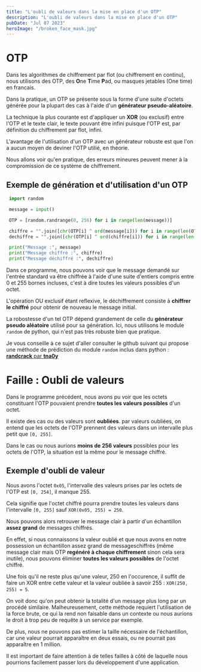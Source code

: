 ```yaml
---
title: "L'oubli de valeurs dans la mise en place d'un OTP"
description: "L'oubli de valeurs dans la mise en place d'un OTP"
pubDate: "Jul 07 2023"
heroImage: "/broken_face_mask.jpg"
---
```


# OTP

Dans les algorithmes de chiffrement par flot (ou chiffrement en
continu), nous utilisons des OTP, des **O**ne **T**ime
**P**ad, ou masques jetables (One time) en francais.

Dans la pratique, un OTP se présente sous la forme d'une suite
d'octets générée pour la plupart des cas à l'aide d'un
**générateur pseudo-aléatoire**.

La technique la plus courante est d'appliquer un **XOR** (ou
exclusif) entre l'OTP et le texte clair, le texte pouvant être
infini puisque l'OTP est, par définition du chiffrement par
flot, infini.

L'avantage de l'utilisation d'un OTP avec un générateur robuste
est que l'on a aucun moyen de deviner l'OTP utilié, en théorie.

Nous allons voir qu'en pratique, des erreurs mineures peuvent
mener à la compromission de ce système de chiffrement.

## Exemple de génération et d'utilisation d'un OTP

```python
 import random

 message = input()

 OTP = [random.randrange(0, 256) for i in range(len(message))]

 chiffre = "".join([chr(OTP[i] ^ ord(message[i])) for i in range(len(OTP))])
 dechiffre = "".join([chr(OTP[i] ^ ord(chiffre[i])) for i in range(len(OTP))])

 print("Message :", message)
 print("Message chiffré :", chiffre)
 print("Message déchiffré :", dechiffre)
```

Dans ce programme, nous pouvons voir que le message demandé sur
l'entrée standard va être chiffrée à l'aide d'une suite d'entiers
compris entre 0 et 255 bornes incluses, c'est à dire toutes les
valeurs possibles d'un octet.

L'opération OU exclusif étant reflexive, le déchiffrement consiste
à **chiffrer le chiffré** pour obtenir de nouveau le message
initial.

La robostesse d'un tel OTP dépend grandement de celle du
**générateur pseudo aléatoire** utilisé pour sa génération. Ici,
nous utilisons le module `random` de python, qui n'est pas très
robuste bien que pratique.

Je vous conseille à ce sujet d'aller consulter le github suivant
qui propose une méthode de prédiction du module `random` inclus
dans python : [**randcrack** par **tna0y**](https://github.com/tna0y/Python-random-module-cracker)

# Faille : Oubli de valeurs

Dans le programme précédent, nous avons pu voir que les octets
constituant l'OTP pouvaient prendre **toutes les valeurs
possibles** d'un octet.

Il existe des cas ou des valeurs sont **oubliées**. par valeurs
oubliées, on entend que les octets de l'OTP prennent des valeurs
dans un intervalle plus petit que `[0, 255]`.

Dans le cas ou nous aurions **moins de 256 valeurs** possibles
pour les octets de l'OTP, la situation est la même pour le
message chiffré.

## Exemple d'oubli de valeur

Nous avons l'octet `0x05`, l'intervalle des valeurs prises par
les octets de l'OTP est `[0, 254]`, il manque 255.

Cela signifie que l'octet chiffré pourra prendre toutes les
valeurs dans l'intervalle `[0, 255]` sauf `XOR(0x05, 255) = 250`.

Nous pouvons alors retrouver le message clair à partir d'un
échantillon **assez grand** de messages chiffrés.

En effet, si nous connaissons la valeur oublié et que nous avons
en notre possession un échantillon assez grand de messageschiffrés
(même message clair mais OTP **regénéré à chaque chiffrement**
sinon cela sera inutile), nous pouvons éliminer **toutes les
valeurs possibles** de l'octet chiffré.

Une fois qu'il ne reste plus qu'une valeur, 250 en l'occurence,
il suffit de faire un XOR entre cette valeur et la valeur oubliée
à savoir 255 : `XOR(250, 255) = 5`.

On voit donc qu'on peut obtenir la totalité d'un message plus
long par un procédé similaire. Malheureusement, cette méthode
requiert l'utilisation de la force brute, ce qui la rend non
faisable dans un contexte ou nous aurions le droit à trop peu
de requête à un service par exemple.

De plus, nous ne pouvons pas estimer la taille nécessaire de
l'échantillon, car une valeur pourrait apparaître en deux
essais, ou ne pourrait pas apparaître en 1 million.

Il est important de faire attention à de telles failles à côté
de laquelle nous pourrions facilement passer lors du
développement d'une application.